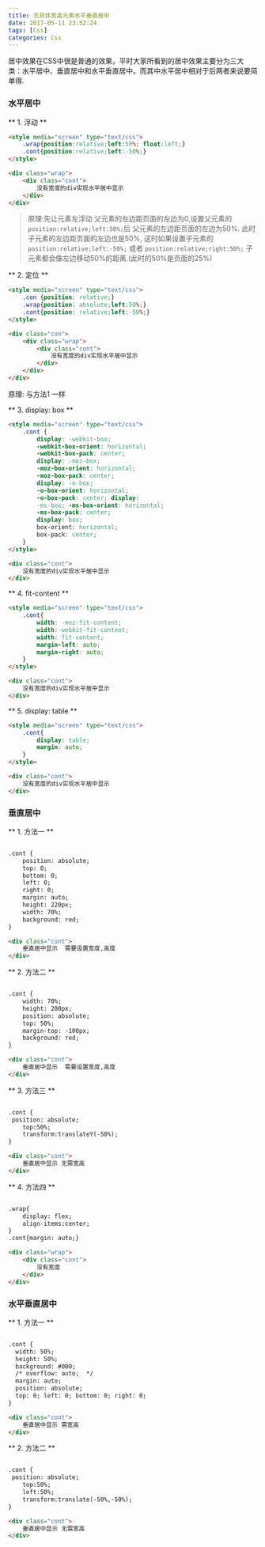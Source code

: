 ```yaml
---
title: 无具体宽高元素水平垂直居中
date: 2017-05-11 23:52:24
tags: [Css]
categories: Css
---
```

居中效果在CSS中很是普通的效果，平时大家所看到的居中效果主要分为三大类：水平居中、垂直居中和水平垂直居中。而其中水平居中相对于后两者来说要简单得.
<!-- more -->
### 水平居中

** 1. 浮动 **
```html
<style media="screen" type="text/css">
    .wrap{position:relative;left:50%; float:left;}
    .cont{position:relative;left:-50%;}
</style>

<div class="wrap">
    <div class="cont">
        没有宽度的div实现水平居中显示
    </div>
</div>
```
> 原理:先让元素左浮动 父元素的左边距页面的左边为0,设置父元素的`position:relative;left:50%;`后 父元素的左边距页面的左边为50%.
> 此时子元素的左边距页面的左边也是50%, 这时如果设置子元素的`position:relative;left:-50%;` 或者 `position:relative;right:50%;`
> 子元素都会像左边移动50%的距离.(此时的50%是页面的25%)

** 2. 定位 **

```html
<style media="screen" type="text/css">
    .con {position: relative;}
    .wrap{position: absolute;left:50%;}
    .cont{position: relative;left:-50%;}
</style>

<div class="con">
    <div class="wrap">
        <div class="cont">
            没有宽度的div实现水平居中显示
        </div>
    </div>
</div>
```
原理: 与方法1 一样

** 3. display: box **

```html
<style media="screen" type="text/css">
    .cont { 
        display: -webkit-box; 
        -webkit-box-orient: horizontal; 
        -webkit-box-pack: center; 
        display: -moz-box; 
        -moz-box-orient: horizontal; 
        -moz-box-pack: center; 
        display: -o-box; 
        -o-box-orient: horizontal; 
        -o-box-pack: center; display: 
        -ms-box; -ms-box-orient: horizontal; 
        -ms-box-pack: center; 
        display: box; 
        box-orient: horizontal; 
        box-pack: center; 
    }
</style>

<div class="cont">
    没有宽度的div实现水平居中显示
</div>

```
** 4. fit-content **

```html
<style media="screen" type="text/css">
    .cont{
        width: -moz-fit-content; 
        width:-webkit-fit-content; 
        width: fit-content; 
        margin-left: auto; 
        margin-right: auto;
    }
</style>

<div class="cont">
    没有宽度的div实现水平居中显示
</div>

```

** 5. display: table **

```html
<style media="screen" type="text/css">
    .cont{
        display: table;
        margin: auto;
    }
</style>

<div class="cont">
    没有宽度的div实现水平居中显示
</div>

```

### 垂直居中

** 1. 方法一 **

```html

.cont {
    position: absolute;
    top: 0;
    bottom: 0;
    left: 0;
    right: 0;
    margin: auto;
    height: 220px;
    width: 70%;
    background: red;
}

<div class="cont">
    垂直居中显示  需要设置宽度,高度
</div>

```

** 2. 方法二 **

```html

.cont {
    width: 70%;
    height: 200px;
    position: absolute;
    top: 50%;
    margin-top: -100px;
    background: red;
}

<div class="cont">
    垂直居中显示  需要设置宽度,高度
</div>

```

** 3. 方法三 **

```html

.cont {
 position: absolute;
    top:50%;
    transform:translateY(-50%);
}

<div class="cont">
    垂直居中显示 无需宽高 
</div>

```


** 4. 方法四 **

```html

.wrap{
    display: flex;
    align-items:center;
}
.cont{margin: auto;}

<div class="wrap">
    <div class="cont">
        没有宽度
    </div>
</div>

```
### 水平垂直居中

** 1. 方法一 **

```html

.cont {
  width: 50%; 
  height: 50%; 
  background: #000;
  /* overflow: auto;  */
  margin: auto; 
  position: absolute; 
  top: 0; left: 0; bottom: 0; right: 0; 
}

<div class="cont">
    垂直居中显示 需宽高
</div>

```

** 2. 方法二 **

```html

.cont {
 position: absolute;
    top:50%;
    left:50%;
    transform:translate(-50%,-50%);
}

<div class="cont">
    垂直居中显示 无需宽高 
</div>

```